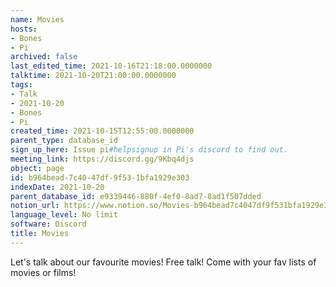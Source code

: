 ```yaml
---
name: Movies
hosts:
- Bones
- Pi
archived: false
last_edited_time: 2021-10-16T21:18:00.0000000
talktime: 2021-10-20T21:00:00.0000000
tags:
- Talk
- 2021-10-20
- Bones
- Pi
created_time: 2021-10-15T12:55:00.0000000
parent_type: database_id
sign_up_here: Issue pi#helpsignup in Pi's discord to find out.
meeting_link: https://discord.gg/9Kbq4djs
object: page
id: b964bead-7c40-47df-9f53-1bfa1929e303
indexDate: 2021-10-20
parent_database_id: e9339446-880f-4ef0-8ad7-8ad1f507dded
notion_url: https://www.notion.so/Movies-b964bead7c4047df9f531bfa1929e303
language_level: No limit
software: Discord
title: Movies
---
```


Let's talk about our favourite movies!
Free talk! Come with your fav lists of movies or films!


